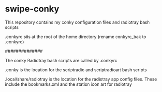 # swipe-conky

This repository contains my conky configuration files and radiotray bash scripts

.conkyrc sits at the root of the home directory (rename conkyrc_bak to .conkyrc)

##############

The conky Radiotray bash scripts are called by .conkyrc

.conky is the location for the scriptradio and scriptradioart bash scripts

.local/share/radiotray is the location for the radiotray app config files. These include the bookmarks.xml and the station icon art for radiotray

